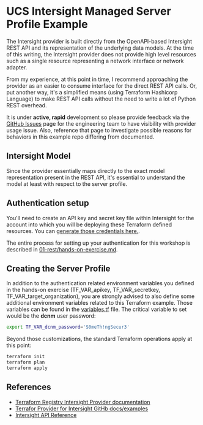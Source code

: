 # UCS Intersight Managed Server Profile Example

The Intersight provider is built directly from the OpenAPI-based Intersight REST API and its representation of the underlying data models. At the time of this writing, the Intersight provider does not provide high level resources such as a single resource representing a network interface or network adapter.

From my experience, at this point in time, I recommend approaching the provider as an easier to consume interface for the direct REST API calls. Or, put another way, it's a simplified means (using Terraform Hashicorp Language) to make REST API calls without the need to write a lot of Python REST overhead.

It is under **active, rapid** development so please provide feedback via the [GitHub Issues](https://github.com/CiscoDevNet/terraform-provider-intersight/issues) page for the engineering team to have visibility with provider usage issue.  Also, reference that page to investigate possible reasons for behaviors in this example repo differing from documented.

## Intersight Model

Since the provider essentially maps directly to the exact model representation present in the REST API, it's essential to understand the model at least with respect to the server profile.

## Authentication setup

You'll need to create an API key and secret key file within Intersight for the account into which you will be deploying these Terraform defined resources. You can [generate those credentials here.](https://intersight.com/an/settings/api-keys/).

The entire process for setting up your authentication for this workshop is described in [01-rest/hands-on-exercise.md](../01-rest/hands-on-exercise.md).

## Creating the Server Profile

In addition to the authentication related environment variables you defined in the hands-on exercise (TF_VAR_apikey, TF_VAR_secretkey, TF_VAR_target_organization), you are strongly advised to also define some additional environment variables related to this Terraform example. Those variables can be found in the [variables.tf](./variables.tf) file. The critical variable to set would be the **dcnm** user password:

```bash
export TF_VAR_dcnm_password='S0meTh!ngSecur3'
```

Beyond those customizations, the standard Terraform operations apply at this point:

```bash
terraform init
terraform plan
terraform apply
```

## References 

- [Terraform Registry Intersight Provider documentation](https://registry.terraform.io/providers/CiscoDevNet/intersight/latest/docs)
- [Terrafor Provider for Intersight GitHb docs/examples](https://github.com/CiscoDevNet/terraform-provider-intersight)
- [Intersight API Reference](https://intersight.com/apidocs/apirefs/)
